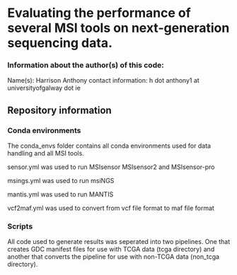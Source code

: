 # Evaluating the performance of several MSI tools on next-generation sequencing data. 
### Information about the author(s) of this code:
Name(s): Harrison Anthony 
contact information: h dot anthony1 at universityofgalway dot ie

## Repository information

### Conda environments
The conda_envs folder contains all conda environments used for data handling and all MSI tools.

sensor.yml was used to run MSIsensor MSIsensor2 and MSIsensor-pro

msings.yml was used to run msiNGS

mantis.yml was used to run MANTIS

vcf2maf.yml was used to convert from vcf file format to maf file format

### Scripts
All code used to generate results was seperated into two pipelines.
One that creates GDC manifest files for use with TCGA data (tcga directory) and another that converts the pipeline for use with non-TCGA data (non_tcga directory).


